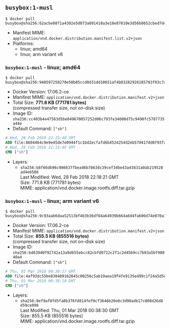 ## `busybox:1-musl`

```console
$ docker pull busybox@sha256:62acbe08f1a4302e5d873a891418a3e18e87810e3d56b8652cbed7d4cc970c92
```

-	Manifest MIME: `application/vnd.docker.distribution.manifest.list.v2+json`
-	Platforms:
	-	linux; amd64
	-	linux; arm variant v6

### `busybox:1-musl` - linux; amd64

```console
$ docker pull busybox@sha256:948597258270e50b85ccd0d31dd10651af4b03282926185703f03c7a071a0111
```

-	Docker Version: 17.06.2-ce
-	Manifest MIME: `application/vnd.docker.distribution.manifest.v2+json`
-	Total Size: **771.8 KB (771781 bytes)**  
	(compressed transfer size, not on-disk size)
-	Image ID: `sha256:cc403b4e47563d5be049670057252d06c793fe34008d75c9490fc5787735a44e`
-	Default Command: `["sh"]`

```dockerfile
# Wed, 28 Feb 2018 22:15:48 GMT
ADD file:8604464c9e9e45de7e0944f1c1bd2ecfafd6b4524254d2eb570417dd8f93fa50 in / 
# Wed, 28 Feb 2018 22:15:49 GMT
CMD ["sh"]
```

-	Layers:
	-	`sha256:b8f66db96c986637fbea46b7863dc39cef34be43a43831a0ab219528ad4e6588`  
		Last Modified: Wed, 28 Feb 2018 22:18:21 GMT  
		Size: 771.8 KB (771781 bytes)  
		MIME: application/vnd.docker.image.rootfs.diff.tar.gzip

### `busybox:1-musl` - linux; arm variant v6

```console
$ docker pull busybox@sha256:9c93aab6daa52513bf4b3b36df84a64939b664a6d4fa606d74e070a77264e0da
```

-	Docker Version: 17.06.2-ce
-	Manifest MIME: `application/vnd.docker.distribution.manifest.v2+json`
-	Total Size: **855.5 KB (855516 bytes)**  
	(compressed transfer size, not on-disk size)
-	Image ID: `sha256:bd63940f92742a13a9d655ebcc82cbfd0712c2f1c2d45b9cc7b83a5bf98040a4`
-	Default Command: `["sh"]`

```dockerfile
# Thu, 01 Mar 2018 00:38:17 GMT
ADD file:4af93dc55be830489162045c00256c5ab19aea19f4fe9135e499c1f24a5d5e19 in / 
# Thu, 01 Mar 2018 00:38:18 GMT
CMD ["sh"]
```

-	Layers:
	-	`sha256:0ef9af8fd5fa0b376fd814fef0cf3646b20e8c3d98adb17c008d26d8d59ce098`  
		Last Modified: Thu, 01 Mar 2018 00:38:30 GMT  
		Size: 855.5 KB (855516 bytes)  
		MIME: application/vnd.docker.image.rootfs.diff.tar.gzip
